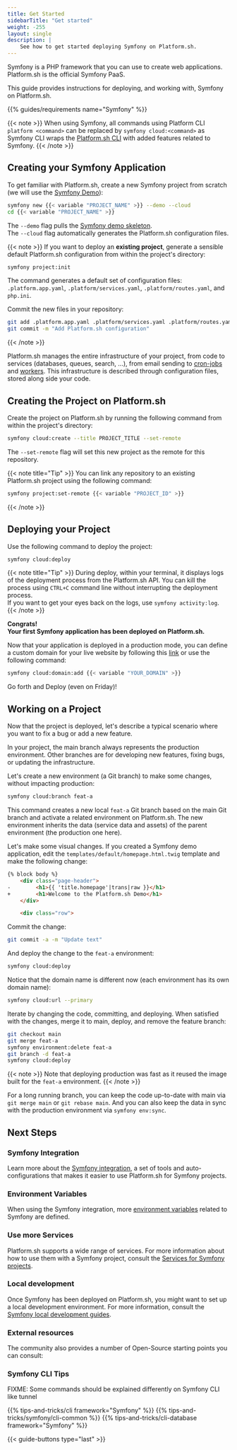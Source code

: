 ```yaml
---
title: Get Started
sidebarTitle: "Get started"
weight: -255
layout: single
description: |
    See how to get started deploying Symfony on Platform.sh.
---
```


Symfony is a PHP framework that you can use to create web applications. Platform.sh is the official Symfony PaaS.

This guide provides instructions for deploying, and working with, Symfony on Platform.sh.

{{% guides/requirements name="Symfony" %}}

{{< note >}}
When using Symfony, all commands using Platform CLI `platform <command>` can be replaced by `symfony cloud:<command>` as Symfony CLI wraps the [Platform.sh CLI](/administration/cli/_index.md) with added features related to Symfony.
{{< /note >}}

## Creating your Symfony Application

To get familiar with Platform.sh, create a new Symfony project from scratch (we will use the [Symfony Demo](https://symfony.com/doc/current/setup.html#the-symfony-demo-application)):

```bash
symfony new {{< variable "PROJECT_NAME" >}} --demo --cloud
cd {{< variable "PROJECT_NAME" >}}
```

The `--demo` flag pulls the [Symfony demo skeleton](https://github.com/symfony/demo).</br>
The `--cloud` flag automatically generates the Platform.sh configuration files.

{{< note >}}
If you want to deploy an **existing project**, generate a sensible default Platform.sh configuration from within the project's directory:

```bash
symfony project:init
```

The command generates a default set of configuration files: `.platform.app.yaml`, `.platform/services.yaml`, `.platform/routes.yaml`, and `php.ini`.

Commit the new files in your repository:

```bash
git add .platform.app.yaml .platform/services.yaml .platform/routes.yaml php.ini
git commit -m "Add Platform.sh configuration"
```
{{< /note >}}

Platform.sh manages the entire infrastructure of your project, from code to
services (databases, queues, search, ...), from email sending to
[cron-jobs](./crons) and [workers](./workers). This infrastructure is
described through configuration files, stored along side your code.

## Creating the Project on Platform.sh

Create the project on Platform.sh by running the following command from within the project's directory:
```bash
symfony cloud:create --title PROJECT_TITLE --set-remote
```

The `--set-remote` flag will set this new project as the remote for this repository.

{{< note title="Tip" >}}
You can link any repository to an existing Platform.sh project using the following command:

```bash
symfony project:set-remote {{< variable "PROJECT_ID" >}}
```
{{< /note >}}

## Deploying your Project

Use the following command to deploy the project:

```bash
symfony cloud:deploy
```

{{< note title="Tip" >}}
During deploy, within your terminal, it displays logs of the deployment process from the Platform.sh API.
You can kill the process using `CTRL+C` command line without interrupting the deployment process.</BR>
If you want to get your eyes back on the logs, use `symfony activity:log`.
{{< /note >}}

**Congrats!**</BR>
**Your first Symfony application has been deployed on Platform.sh.**

Now that your application is deployed in a production mode, you can define a custom domain for your live website by following this [link](/administration/web/configure-project.html#domains) or use the following command:

```bash
symfony cloud:domain:add {{< variable "YOUR_DOMAIN" >}}
```

Go forth and Deploy (even on Friday)!

## Working on a Project

Now that the project is deployed, let's describe a typical scenario where you want to fix a bug or add a new feature.

In your project, the main branch always represents the production environment. Other branches are for developing new features, fixing bugs, or updating the infrastructure.

Let's create a new environment (a Git branch) to make some changes, without impacting production:

```bash
symfony cloud:branch feat-a
```

This command creates a new local `feat-a` Git branch based on the main Git branch and activate a related environment on Platform.sh.
The new environment inherits the data (service data and assets) of the parent environment (the production one here).

Let's make some visual changes.
If you created a Symfony demo application, edit the `templates/default/homepage.html.twig` template and make the following change:

```html {location="templates/default/homepage.html.twig"}
{% block body %}
    <div class="page-header">
-        <h1>{{ 'title.homepage'|trans|raw }}</h1>
+        <h1>Welcome to the Platform.sh Demo</h1>
    </div>

    <div class="row">

```

Commit the change:

```bash
git commit -a -m "Update text"
```

And deploy the change to the `feat-a` environment:

```bash
symfony cloud:deploy
```

Notice that the domain name is different now (each environment has its own domain name):

```bash
symfony cloud:url --primary
```

Iterate by changing the code, committing, and deploying. When satisfied with the changes, merge it to main, deploy, and remove the feature branch:

```bash
git checkout main
git merge feat-a
symfony environment:delete feat-a
git branch -d feat-a
symfony cloud:deploy
```

{{< note >}}
Note that deploying production was fast as it reused the image built for the `feat-a` environment.
{{< /note >}}

For a long running branch, you can keep the code up-to-date with main via `git merge main` or `git rebase main`. And you can also keep the data in sync with the production environment via `symfony env:sync`.

## Next Steps

### Symfony Integration

Learn more about the [Symfony integration](./integration), a set of tools and
auto-configurations that makes it easier to use Platform.sh for Symfony
projects.

### Environment Variables

When using the Symfony integration, more [environment
variables](./environment-variables) related to Symfony are defined.

### Use more Services

Platform.sh supports a wide range of services. For more information about how to use them with a Symfony project, consult the [Services for Symfony projects](./services).

### Local development

Once Symfony has been deployed on Platform.sh, you might want to set up a local development environment.
For more information, consult the [Symfony local development guides](./local).

### External resources

The community also provides a number of Open-Source starting points you can consult:

### Symfony CLI Tips

FIXME: Some commands should be explained differently on Symfony CLI like tunnel

{{% tips-and-tricks/cli framework="Symfony" %}}
{{% tips-and-tricks/symfony/cli-common %}}
{{% tips-and-tricks/cli-database framework="Symfony" %}}

{{< guide-buttons type="last" >}}
